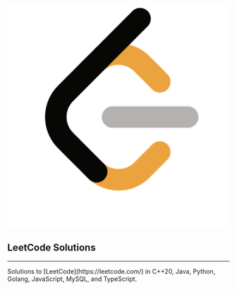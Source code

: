 ![](banner.png)

## LeetCode Solutions
<hr>
Solutions to [LeetCode](https://leetcode.com/) in C++20, Java, Python, Golang, JavaScript, MySQL, and TypeScript.
